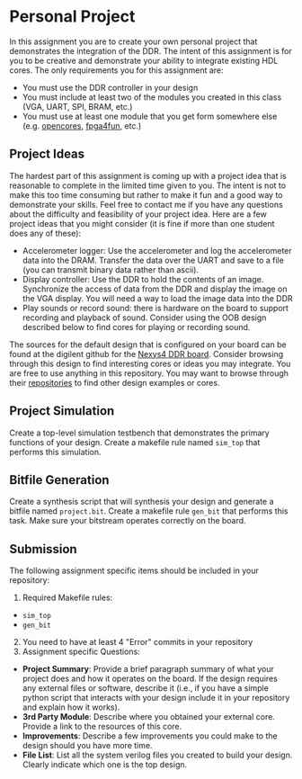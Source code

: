 
# Personal Project

In this assignment you are to create your own personal project that demonstrates the integration of the DDR.
The intent of this assignment is for you to be creative and demonstrate your ability to integrate existing HDL cores.
The only requirements you for this assignment are:
* You must use the DDR controller in your design
* You must include at least two of the modules you created in this class (VGA, UART, SPI, BRAM, etc.)
* You must use at least one module that you get form somewhere else (e.g. [opencores](https://opencores.org/), [fpga4fun](http://www.fpga4fun.com/), etc.)

## Project Ideas

The hardest part of this assignment is coming up with a project idea that is reasonable to complete in the limited time given to you. 
The intent is not to make this too time consuming but rather to make it fun and a good way to demonstrate your skills.
Feel free to contact me if you have any questions about the difficulty and feasibility of your project idea.
Here are a few project ideas that you might consider (it is fine if more than one student does any of these):

* Accelerometer logger: Use the accelerometer and log the accelerometer data into the DRAM. Transfer the data over the UART and save to a file (you can transmit binary data rather than ascii). 
* Display controller: Use the DDR to hold the contents of an image. Synchronize the access of data from the DDR and display the image on the VGA display. You will need a way to load the image data into the DDR
* Play sounds or record sound: there is hardware on the board to support recording and playback of sound. Consider using the OOB design described below to find cores for playing or recording sound.

The sources for the default design that is configured on your board can be found at the digilent github for the [Nexys4 DDR board](https://github.com/Digilent/Nexys-4-DDR-OOB).
Consider browsing through this design to find interesting cores or ideas you may integrate. 
You are free to use anything in this repository.
You may want to browse through their [repositories](https://github.com/orgs/Digilent/repositories?type=all) to find other design examples or cores.


## Project Simulation

Create a top-level simulation testbench that demonstrates the primary functions of your design.
Create a makefile rule named `sim_top` that performs this simulation.

## Bitfile Generation

Create a synthesis script that will synthesis your design and generate a bitfile named `project.bit`.
Create a makefile rule `gen_bit` that performs this task.
Make sure your bitstream operates correctly on the board.

## Submission

The following assignment specific items should be included in your repository:

1. Required Makefile rules:
  * `sim_top`
  * `gen_bit`
2. You need to have at least 4 "Error" commits in your repository
3. Assignment specific Questions:
  * **Project Summary**: Provide a brief paragraph summary of what your project does and how it operates on the board. If the design requires any external files or software, describe it (i.e., if you have a simple python script that interacts with your design include it in your repository and explain how it works).
  * **3rd Party Module**: Describe where you obtained your external core. Provide a link to the resources of this core.
  * **Improvements**: Describe a few improvements you could make to the design should you have more time.
  * **File List**: List all the system verilog files you created to build your design. Clearly indicate which one is the top design.

<!--
- Be more specific on the file names. 
- REquire them to be very specific about how to run the design (buttons, baud rate, etc.) Many students didn't cinldue this information.
- Require some minimum complexity of IP (the tri-color LED core isn't really enough)
- Require them to put their non-ip file in the top level (not a sub directory) to simplify grading.
- Students struggled to find an IP. Need to find some good IP ideas to make it easier.
- It looks like a few students didn't put the IP generation process in the makefile. Need to add a rule that explicilty does this (add it to the passoff script)
-->